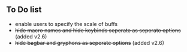 ## To Do list

* enable users to specify the scale of buffs
* <del>hide macro names and hide keybinds seperate as seperate options</del> (added v2.6)
* <del>hide bagbar and gryphons as seperate options</del> (added v2.6)
